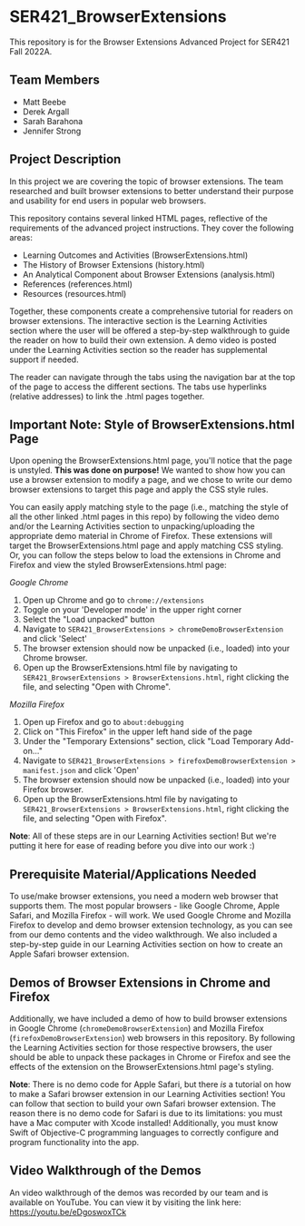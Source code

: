 # SER421_BrowserExtensions
This repository is for the Browser Extensions Advanced Project for SER421 Fall 2022A.

## Team Members
- Matt Beebe
- Derek Argall
- Sarah Barahona
- Jennifer Strong

## Project Description
In this project we are covering the topic of browser extensions. The team researched and built browser extensions to better understand their purpose and usability for end users in popular web browsers.

This repository contains several linked HTML pages, reflective of the requirements of the advanced project instructions. They cover the following areas:

- Learning Outcomes and Activities (BrowserExtensions.html)
- The History of Browser Extensions (history.html)
- An Analytical Component about Browser Extensions (analysis.html)
- References (references.html)
- Resources (resources.html)

Together, these components create a comprehensive tutorial for readers on browser extensions. The interactive section is the Learning Activities section where the user will be offered a step-by-step walkthrough to guide the reader on how to build their own extension. A demo video is posted under the Learning Activities section so the reader has supplemental support if needed.

The reader can navigate through the tabs using the navigation bar at the top of the page to access the different sections. The tabs use hyperlinks (relative addresses) to link the .html pages together.

## Important Note: Style of BrowserExtensions.html Page
Upon opening the BrowserExtensions.html page, you'll notice that the page is unstyled. **This was done on purpose!** We wanted to show how you can use a browser extension to modify a page, and we chose to write our demo browser extensions to target this page and apply the CSS style rules. 

You can easily apply matching style to the page (i.e., matching the style of all the other linked .html pages in this repo) by following the video demo and/or the Learning Activities section to unpacking/uploading the appropriate demo material in Chrome of Firefox. These extensions will target the BrowserExtensions.html page and apply matching CSS styling. Or, you can follow the steps below to load the extensions in Chrome and Firefox and view the styled BrowserExtensions.html page:

*Google Chrome*
1. Open up Chrome and go to `chrome://extensions`
2. Toggle on your 'Developer mode' in the upper right corner
3. Select the "Load unpacked" button
4. Navigate to `SER421_BrowserExtensions > chromeDemoBrowserExtension` and click 'Select'
5. The browser extension should now be unpacked (i.e., loaded) into your Chrome browser.
6. Open up the BrowserExtensions.html file by navigating to `SER421_BrowserExtensions > BrowserExtensions.html`, right clicking the file, and selecting "Open with Chrome".

*Mozilla Firefox*
1. Open up Firefox and go to `about:debugging`
2. Click on "This Firefox" in the upper left hand side of the page
3. Under the "Temporary Extensions" section, click "Load Temporary Add-on..."
4. Navigate to `SER421_BrowserExtensions > firefoxDemoBrowserExtension > manifest.json` and click 'Open'
5. The browser extension should now be unpacked (i.e., loaded) into your Firefox browser.
6. Open up the BrowserExtensions.html file by navigating to `SER421_BrowserExtensions > BrowserExtensions.html`, right clicking the file, and selecting "Open with Firefox".

**Note**: All of these steps are in our Learning Activities section! But we're putting it here for ease of reading before you dive into our work :)

## Prerequisite Material/Applications Needed
To use/make browser extensions, you need a modern web browser that supports them. The most popular browsers - like Google Chrome, Apple Safari, and Mozilla Firefox - will work. We used Google Chrome and Mozilla Firefox to develop and demo browser extension technology, as you can see from our demo contents and the video walkthrough. We also included a step-by-step guide in our Learning Activities section on how to create an Apple Safari browser extension.

## Demos of Browser Extensions in Chrome and Firefox
Additionally, we have included a demo of how to build browser extensions in Google Chrome (`chromeDemoBrowserExtension`) and Mozilla Firefox (`firefoxDemoBrowserExtension`) web browsers in this repository. By following the Learning Activities section for those respective browsers, the user should be able to unpack these packages in Chrome or Firefox and see the effects of the extension on the BrowserExtensions.html page's styling.

**Note**: There is no demo code for Apple Safari, but there *is* a tutorial on how to make a Safari browser extension in our Learning Activities section! You can follow that section to build your own Safari browser extension. The reason there is no demo code for Safari is due to its limitations: you must have a Mac computer with Xcode installed! Additionally, you must know Swift of Objective-C programming languages to correctly configure and program functionality into the app.

## Video Walkthrough of the Demos
An video walkthrough of the demos was recorded by our team and is available on YouTube. You can view it by visiting the link here: https://youtu.be/eDgoswoxTCk

